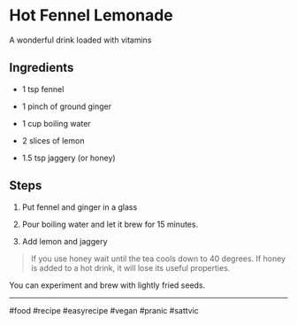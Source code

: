 # Hot Fennel Lemonade

A wonderful drink loaded with vitamins

## Ingredients

*   1 tsp fennel
    
*   1 pinch of ground ginger
    
*   1 cup boiling water
    
*   2 slices of lemon
    
*   1.5 tsp jaggery (or honey)
    

## Steps

1.  Put fennel and ginger in a glass
    
2.  Pour boiling water and let it brew for 15 minutes.
    
3.  Add lemon and jaggery
    

> If you use honey wait until the tea cools down to 40 degrees. If honey is added to a hot drink, it will lose its useful properties.

You can experiment and brew with lightly fried seeds.

---

#food #recipe #easyrecipe #vegan #pranic #sattvic